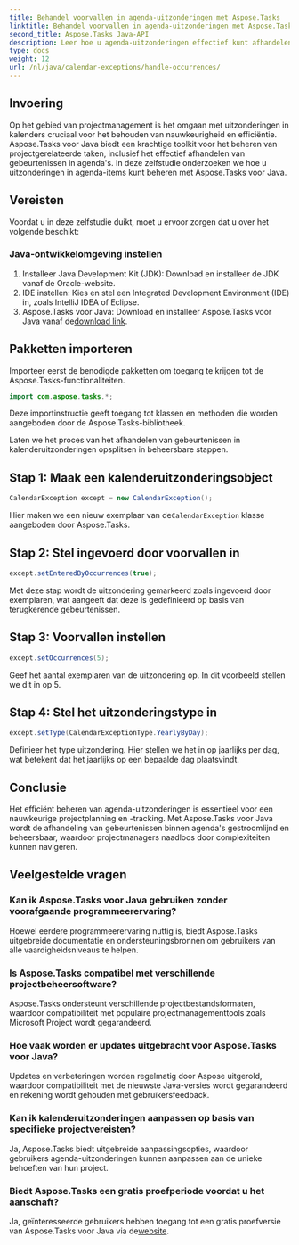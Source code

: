 ```yaml
---
title: Behandel voorvallen in agenda-uitzonderingen met Aspose.Tasks
linktitle: Behandel voorvallen in agenda-uitzonderingen met Aspose.Tasks
second_title: Aspose.Tasks Java-API
description: Leer hoe u agenda-uitzonderingen effectief kunt afhandelen in Java-projecten met Aspose.Tasks voor Java. Stroomlijn nu uw projectmanagementproces.
type: docs
weight: 12
url: /nl/java/calendar-exceptions/handle-occurrences/
---
```

## Invoering
Op het gebied van projectmanagement is het omgaan met uitzonderingen in kalenders cruciaal voor het behouden van nauwkeurigheid en efficiëntie. Aspose.Tasks voor Java biedt een krachtige toolkit voor het beheren van projectgerelateerde taken, inclusief het effectief afhandelen van gebeurtenissen in agenda's. In deze zelfstudie onderzoeken we hoe u uitzonderingen in agenda-items kunt beheren met Aspose.Tasks voor Java.
## Vereisten
Voordat u in deze zelfstudie duikt, moet u ervoor zorgen dat u over het volgende beschikt:
### Java-ontwikkelomgeving instellen
1. Installeer Java Development Kit (JDK): Download en installeer de JDK vanaf de Oracle-website.
2. IDE instellen: Kies en stel een Integrated Development Environment (IDE) in, zoals IntelliJ IDEA of Eclipse.
3.  Aspose.Tasks voor Java: Download en installeer Aspose.Tasks voor Java vanaf de[download link](https://releases.aspose.com/tasks/java/).

## Pakketten importeren
Importeer eerst de benodigde pakketten om toegang te krijgen tot de Aspose.Tasks-functionaliteiten.

```java
import com.aspose.tasks.*;
```
Deze importinstructie geeft toegang tot klassen en methoden die worden aangeboden door de Aspose.Tasks-bibliotheek.

Laten we het proces van het afhandelen van gebeurtenissen in kalenderuitzonderingen opsplitsen in beheersbare stappen.
## Stap 1: Maak een kalenderuitzonderingsobject
```java
CalendarException except = new CalendarException();
```
 Hier maken we een nieuw exemplaar van de`CalendarException` klasse aangeboden door Aspose.Tasks.
## Stap 2: Stel ingevoerd door voorvallen in
```java
except.setEnteredByOccurrences(true);
```
Met deze stap wordt de uitzondering gemarkeerd zoals ingevoerd door exemplaren, wat aangeeft dat deze is gedefinieerd op basis van terugkerende gebeurtenissen.
## Stap 3: Voorvallen instellen
```java
except.setOccurrences(5);
```
Geef het aantal exemplaren van de uitzondering op. In dit voorbeeld stellen we dit in op 5.
## Stap 4: Stel het uitzonderingstype in
```java
except.setType(CalendarExceptionType.YearlyByDay);
```
Definieer het type uitzondering. Hier stellen we het in op jaarlijks per dag, wat betekent dat het jaarlijks op een bepaalde dag plaatsvindt.

## Conclusie
Het efficiënt beheren van agenda-uitzonderingen is essentieel voor een nauwkeurige projectplanning en -tracking. Met Aspose.Tasks voor Java wordt de afhandeling van gebeurtenissen binnen agenda's gestroomlijnd en beheersbaar, waardoor projectmanagers naadloos door complexiteiten kunnen navigeren.
## Veelgestelde vragen
### Kan ik Aspose.Tasks voor Java gebruiken zonder voorafgaande programmeerervaring?
Hoewel eerdere programmeerervaring nuttig is, biedt Aspose.Tasks uitgebreide documentatie en ondersteuningsbronnen om gebruikers van alle vaardigheidsniveaus te helpen.
### Is Aspose.Tasks compatibel met verschillende projectbeheersoftware?
Aspose.Tasks ondersteunt verschillende projectbestandsformaten, waardoor compatibiliteit met populaire projectmanagementtools zoals Microsoft Project wordt gegarandeerd.
### Hoe vaak worden er updates uitgebracht voor Aspose.Tasks voor Java?
Updates en verbeteringen worden regelmatig door Aspose uitgerold, waardoor compatibiliteit met de nieuwste Java-versies wordt gegarandeerd en rekening wordt gehouden met gebruikersfeedback.
### Kan ik kalenderuitzonderingen aanpassen op basis van specifieke projectvereisten?
Ja, Aspose.Tasks biedt uitgebreide aanpassingsopties, waardoor gebruikers agenda-uitzonderingen kunnen aanpassen aan de unieke behoeften van hun project.
### Biedt Aspose.Tasks een gratis proefperiode voordat u het aanschaft?
 Ja, geïnteresseerde gebruikers hebben toegang tot een gratis proefversie van Aspose.Tasks voor Java via de[website](https://releases.aspose.com/).